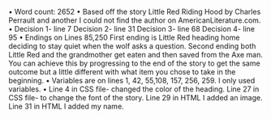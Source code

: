 •	Word count: 2652
•	Based off the story Little Red Riding Hood by Charles Perrault and another I could not find the author on AmericanLiterature.com.
•	Decision 1- line 7
Decision 2- line 31
Decision 3- line 68
Decision 4- line 95
•	Endings on Lines 85,250
First ending is Little Red heading home deciding to stay quiet when the wolf asks a question. Second ending both Little Red and the grandmother get eaten and then saved from the Axe man. You can achieve this by progressing to the end of the story to get the same outcome but a little different with what item you chose to take in the beginning.
•	Variables are on lines 1, 42, 55,108, 157, 256, 259. I only used variables.
•	Line 4 in CSS file- changed the color of the heading. Line 27 in CSS file- to change the font of the story.
Line 29 in HTML I added an image. Line 31 in HTML I added my name.
